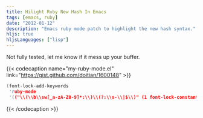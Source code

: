 ```yaml
---
title: Hilight Ruby New Hash In Emacs
tags: [emacs, ruby]
date: "2012-01-12"
description: "Emacs ruby mode patch to highlight the new hash syntax."
hljs: true
hljsLanguages: ["lisp"]
---
```


Not fully tested, let me know if it mess up your buffer.

{{< codecaption name="my-ruby-mode.el" link="https://gist.github.com/doitian/1600148" >}}

~~~ c
(font-lock-add-keywords
 'ruby-mode
 '(("\\(\\b\\sw[_a-zA-Z0-9]*:\\)\\(?:\\s-\\|$\\)" (1 font-lock-constant-face))))
~~~

{{< /codecaption >}}
